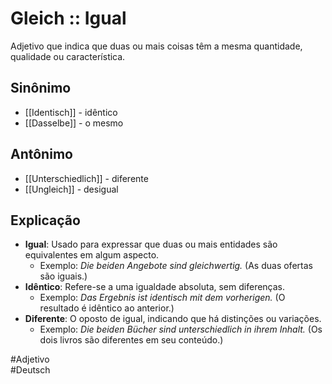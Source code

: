 # Gleich :: Igual
Adjetivo que indica que duas ou mais coisas têm a mesma quantidade, qualidade ou característica.

## Sinônimo
- [[Identisch]] - idêntico  
- [[Dasselbe]] - o mesmo  

## Antônimo
- [[Unterschiedlich]] - diferente  
- [[Ungleich]] - desigual  

## Explicação
- **Igual**: Usado para expressar que duas ou mais entidades são equivalentes em algum aspecto.
  - Exemplo: *Die beiden Angebote sind gleichwertig.* (As duas ofertas são iguais.)
- **Idêntico**: Refere-se a uma igualdade absoluta, sem diferenças.
  - Exemplo: *Das Ergebnis ist identisch mit dem vorherigen.* (O resultado é idêntico ao anterior.)
- **Diferente**: O oposto de igual, indicando que há distinções ou variações.
  - Exemplo: *Die beiden Bücher sind unterschiedlich in ihrem Inhalt.* (Os dois livros são diferentes em seu conteúdo.)

#Adjetivo  
#Deutsch
